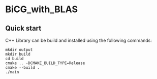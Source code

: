 # BiCG_with_BLAS

## Quick start

C++ Library can be build and installed using the following commands:
```
mkdir output
mkdir build
cd build
cmake .. -DCMAKE_BUILD_TYPE=Release
cmake --build .
./main
```